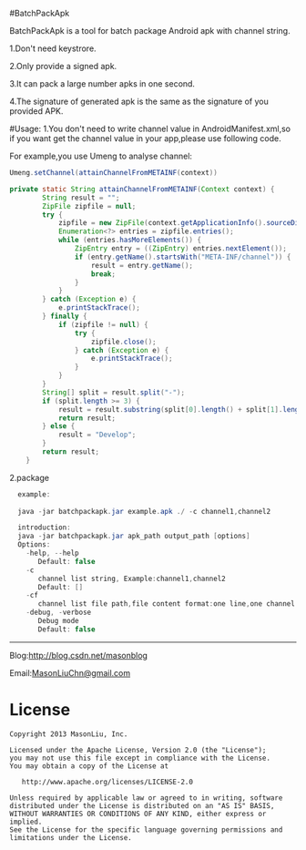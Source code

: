 #BatchPackApk

BatchPackApk is a tool for batch package Android apk with channel string.

1.Don't need keystrore. 

2.Only provide a signed apk. 

3.It can pack a large number apks in one second.

4.The signature of generated apk is the same as the signature of you provided APK.

#Usage: 
1.You don't need to write channel value in AndroidManifest.xml,so if you want get the channel value in your app,please use following code.

For example,you use Umeng to analyse channel: 
```java
Umeng.setChannel(attainChannelFromMETAINF(context))
```
```java
private static String attainChannelFromMETAINF(Context context) {
        String result = "";
        ZipFile zipfile = null;
        try {
            zipfile = new ZipFile(context.getApplicationInfo().sourceDir);
            Enumeration<?> entries = zipfile.entries();
            while (entries.hasMoreElements()) {
                ZipEntry entry = ((ZipEntry) entries.nextElement());
                if (entry.getName().startsWith("META-INF/channel")) {
                    result = entry.getName();
                    break;
                }
            }
        } catch (Exception e) {
            e.printStackTrace();
        } finally {
            if (zipfile != null) {
                try {
                    zipfile.close();
                } catch (Exception e) {
                    e.printStackTrace();
                }
            }
        }
        String[] split = result.split("-");
        if (split.length >= 3) {
            result = result.substring(split[0].length() + split[1].length() + 2);
            return result;
        } else {
            result = "Develop";
        }
        return result;
    }
```

2.package
```java
  example: 
  
  java -jar batchpackapk.jar example.apk ./ -c channel1,channel2

  introduction:
  java -jar batchpackapk.jar apk_path output_path [options]
  Options:
    -help, --help
       Default: false
    -c
       channel list string, Example:channel1,channel2
       Default: []
    -cf
       channel list file path,file content format:one line,one channel string
    -debug, -verbose
       Debug mode
       Default: false
```
-----
Blog:http://blog.csdn.net/masonblog

Email:MasonLiuChn@gmail.com

License
=======

    Copyright 2013 MasonLiu, Inc.

    Licensed under the Apache License, Version 2.0 (the "License");
    you may not use this file except in compliance with the License.
    You may obtain a copy of the License at

       http://www.apache.org/licenses/LICENSE-2.0

    Unless required by applicable law or agreed to in writing, software
    distributed under the License is distributed on an "AS IS" BASIS,
    WITHOUT WARRANTIES OR CONDITIONS OF ANY KIND, either express or implied.
    See the License for the specific language governing permissions and
    limitations under the License.


